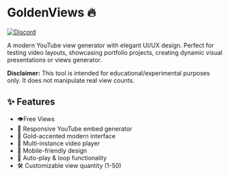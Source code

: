 # GoldenViews 🔥

[![Discord](https://img.shields.io/badge/Discord-Join%20Community-blue?style=for-the-badge&logo=discord)](https://discord.gg/y92sn3EsWR)

A modern YouTube view generator with elegant UI/UX design. Perfect for testing video layouts, showcasing portfolio projects, creating dynamic visual presentations or views generator. 

**Disclaimer:** This tool is intended for educational/experimental purposes only. It does not manipulate real view counts.

## ✨ Features
- 👁Free Views
- 🎥 Responsive YouTube embed generator
- 💫 Gold-accented modern interface
- 🚀 Multi-instance video player
- 📱 Mobile-friendly design
- 🔄 Auto-play & loop functionality
- 🛠️ Customizable view quantity (1-50)
